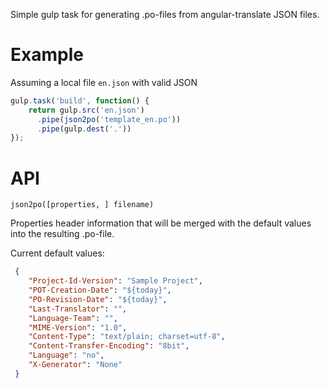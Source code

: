 Simple gulp task for generating .po-files from angular-translate JSON files.
 
# Example
Assuming a local file `en.json` with valid JSON

```javascript
gulp.task('build', function() {
    return gulp.src('en.json')
      .pipe(json2po('template_en.po'))
      .pipe(gulp.dest('.'))
});
```

# API
```json2po([properties, ] filename)```  

Properties header information that will be merged with the default values into the resulting .po-file.
 
 Current default values:

```json
 {
    "Project-Id-Version": "Sample Project",
    "POT-Creation-Date": "${today}",
    "PO-Revision-Date": "${today}",
    "Last-Translator": "",
    "Language-Team": "",
    "MIME-Version": "1.0",
    "Content-Type": "text/plain; charset=utf-8",
    "Content-Transfer-Encoding": "8bit",
    "Language": "no",
    "X-Generator": "None"
 }
```
